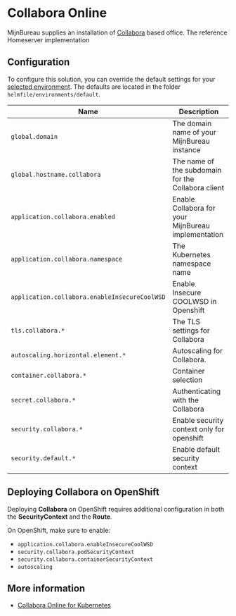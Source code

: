 # Collabora Online

MijnBureau supplies an installation of [Collabora](https://www.collaboraonline.com/) based office. The reference Homeserver implementation

## Configuration

To configure this solution, you can override the default settings for your
[selected environment](https://minbzk.github.io/mijn-bureau-infra/docs/category/installation). The defaults are
located in the folder `helmfile/environments/default`.

| Name                                          | Description                                         |
| --------------------------------------------- | --------------------------------------------------- |
| `global.domain`                               | The domain name of your MijnBureau instance         |
| `global.hostname.collabora`                   | The name of the subdomain for the Collabora client  |
| `application.collabora.enabled`               | Enable Collabora for your MijnBureau implementation |
| `application.collabora.namespace`             | The Kubernetes namespace name                       |
| `application.collabora.enableInsecureCoolWSD` | Enable Insecure COOLWSD in Openshift                |
| `tls.collabora.*`                             | The TLS settings for Collabora                      |
| `autoscaling.horizontal.element.*`            | Autoscaling for Collabora.                          |
| `container.collabora.*`                       | Container selection                                 |
| `secret.collabora.*`                          | Authenticating with the Collabora                   |
| `security.collabora.*`                        | Enable security context only for openshift          |
| `security.default.*`                          | Enable default security context                     |

## Deploying Collabora on OpenShift

Deploying **Collabora** on OpenShift requires additional configuration in both the **SecurityContext** and the **Route**.

On OpenShift, make sure to enable:

- `application.collabora.enableInsecureCoolWSD`
- `security.collabora.podSecurityContext`
- `security.collabora.containerSecurityContext`
- `autoscaling`

## More information

- [Collabora Online for Kubernetes](https://sdk.collaboraonline.com/docs/installation/Kubernetes.html)
